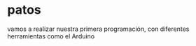 # patos
vamos a realizar nuestra primera programación, con diferentes herramientas como el Arduino 
